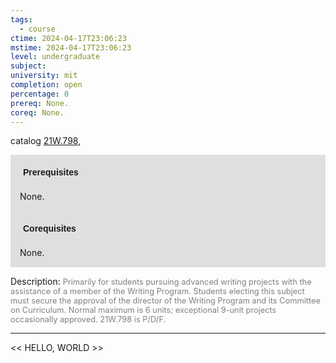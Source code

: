 ```yaml
---
tags:
  - course
ctime: 2024-04-17T23:06:23
mstime: 2024-04-17T23:06:23
level: undergraduate
subject: 
university: mit
completion: open
percentage: 0
prereq: None.
coreq: None.
---
```


catalog [21W.798,](http://student.mit.edu/catalog/m21Wb.html#21W.799)

<span style="display: block; padding: 15px; background-color: rgb(100, 100, 100, 0.2);"><font id="m_prereq2696_0" style="display: block; font-family: Arial, sans-serif; font-weight: bold; padding: 5px">Prerequisites</font><br><span id="prereq2696_0">None.</span></span>
<span style="display: block; padding: 15px; background-color: rgb(100, 100, 100, 0.2);"><font id="m_coreq2696_0" style="display: block; font-family: Arial, sans-serif; font-weight: bold; padding: 5px">Corequisites</font><br><span id="coreq2696_0">None.</span></span>

<font style="">Description:</font>
<font style="color: grey; font-size: 0.8rem;">Primarily for students pursuing advanced writing projects with the assistance of a member of the Writing Program. Students electing this subject must secure the approval of the director of the Writing Program and its Committee on Curriculum. Normal maximum is 6 units; exceptional 9-unit projects occasionally approved. 21W.798 is P/D/F.</font>



---

<< HELLO, WORLD >>
